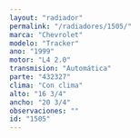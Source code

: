 ```yaml
---
layout: "radiador"
permalink: "/radiadores/1505/"
marca: "Chevrolet"
modelo: "Tracker"
ano: "1999"
motor: "L4 2.0"
transmision: "Automática"
parte: "432327"
clima: "Con clima"
alto: "16 3/4"
ancho: "20 3/4"
observaciones: ""
id: "1505"
---
```



